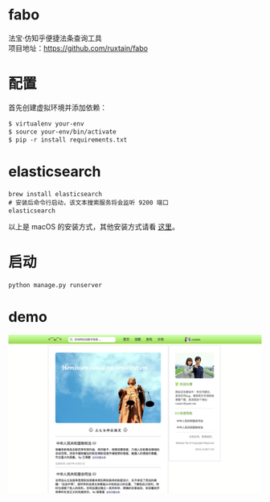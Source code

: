# fabo
法宝·仿知乎便捷法条查询工具<br>
项目地址：https://github.com/ruxtain/fabo

配置
===
首先创建虚拟环境并添加依赖：
```
$ virtualenv your-env
$ source your-env/bin/activate
$ pip -r install requirements.txt
```

elasticsearch
===
```
brew install elasticsearch
# 安装后命令行启动，该文本搜索服务将会监听 9200 端口
elasticsearch
```
以上是 macOS 的安装方式，其他安装方式请看 [这里](http://django-haystack.readthedocs.io/en/master/installing_search_engines.html#elasticsearch)。

启动
===
```
python manage.py runserver
```

demo
===
![demo image](https://github.com/ruxtain/fabo/blob/master/demo.png)
